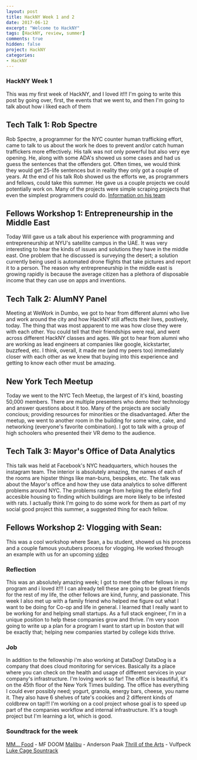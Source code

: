 ```yaml
---
layout: post
title: HackNY Week 1 and 2
date: 2017-06-12
excerpt: "Welcome to HackNY"
tags: [HackNY, review, summer]
comments: true
hidden: false
project: HackNY
categories:
- HackNY
---
```


### HackNY Week 1

This was my first week of HackNY, and I loved it!!! I'm going to write this post by going over, first, the events that we went to, and then I'm going to talk about how i liked each of them

## Tech Talk 1: Rob Spectre

Rob Spectre, a programmer for the NYC counter human trafficking effort, came to talk to us about the work he does to prevent and/or catch human traffickers more effectively. His talk was not only powerful but also very eye opening. He, along with some ADA's showed us some cases and had us guess the sentences that the offenders got. Often times, we would think they would get 25-life sentences but in reality they only got a couple of years. At the end of his talk Rob showed us the efforts we, as programmers and fellows, could take this summer. He gave us a couple projects we could potentially work on. Many of the projects were simple scraping projects that even the simplest programmers could do. [Information on his team](http://manhattanda.org/dany-academy)

## Fellows Workshop 1: Entrepreneurship in the Middle East

Today Will gave us a talk about his experience with programming and entrepreneurship at NYU's satellite campus in the UAE. It was very interesting to hear the kinds of issues and solutions they have in the middle east. One problem that he discussed is surveying the desert; a solution currently being used is automated drone flights that take pictures and report it to a person. The reason why entrepreneurship in the middle east is growing rapidly is because the average citizen has a plethora of disposable income that they can use on apps and inventions. 

## Tech Talk 2: AlumNY Panel

Meeting at WeWork in Dumbo, we got to hear from different alumni who live and work around the city and how HackNY still affects their lives, postively, today. The thing that was most apparent to me was how close they were with each other. You could tell that their friendships were real, and went across different HackNY classes and ages. We got to hear from alumni who are working as lead engineers at companies like google, kickstarter, buzzfeed, etc. I think, overall, it made me (and my peers too) immediately closer with each other as we knew that buying into this experience and getting to know each other must be amazing. 

## New York Tech Meetup

Today we went to the NYC Tech Meetup, the largest of it's kind, boasting 50,000 members. There are multiple presenters who demo their technology and answer questions about it too. Many of the projects are socially concious; providing resources for minorities or the disadvantaged. After the meetup, we went to another room in the building for some wine, cake, and networking (everyone's favorite combination). I got to talk with a group of high schoolers who presented their VR demo to the audience. 

## Tech Talk 3: Mayor's Office of Data Analytics

This talk was held at Facebook's NYC headquarters, which houses the instagram team. The interior is absolutely amazing, the names of each of the rooms are hipster things like man-buns, bespokes, etc. The talk was about the Mayor's office and how they use data analytics to solve different problems around NYC. The problems range from helping the elderly find accesible housing to finding which buildings are more likely to be infested with rats. I actually think I'm going to do some work for them as part of my social good project this summer, a suggested thing for each fellow. 

## Fellows Workshop 2: Vlogging with Sean:

This was a cool workshop where Sean, a bu student, showed us his process and a couple famous youtubers process for vlogging. He worked through an example with us for an upcoming [video](https://www.youtube.com/watch?v=urxfUfleocI)

### Reflection

This was an absolutely amazing week; I got to meet the other fellows in my program and i loved it!!! I can already tell these are going to be great friends for the rest of my life, the other fellows are kind, funny, and passionate. This week I also met up with a family friend who helped me figure out what I want to be doing for Co-op and life in general. I learned that I really want to be working for and helping small startups. As a full stack engineer, I'm in a unique position to help these companies grow and thrive. I'm very soon going to write up a plan for a program I want to start up in boston that will be exactly that; helping new companies started by college kids thrive. 


### Job

In addition to the fellowship i'm also working at DataDog! DataDog is a company that does cloud monitoring for services. Basically its a place where you can check on the health and usage of different services in your company's infrastructure. I'm loving work so far! The office is beautiful, it's on the 45th floor of the New York Times building. The office has everything I could ever possibly need; yogurt, granola, energy bars, cheese, you name it. They also have 6 shelves of tate's cookies and 2 different kinds of coldbrew on tap!!! I'm working on a cool project whose goal is to speed up part of the companies workflow and internal infrastructure. It's a tough project but I'm learning a lot, which is good. 

### Soundtrack for the week

[MM... Food](https://www.youtube.com/watch?v=xOYkjt9F81c) - MF DOOM
[Malibu](https://www.youtube.com/watch?v=IROfKBoVtTg) - Anderson Paak
[Thrill of the Arts](https://www.youtube.com/watch?v=wJIFJ-L-Lw8) - Vulfpeck
[Luke Cage Sountrack](https://open.spotify.com/user/g0u1d1e1/playlist/6CdBcKJ5vXXkWJfmC45kqB)